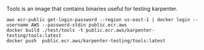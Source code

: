 Tools is an image that contains binaries useful for testing karpenter.

```
aws ecr-public get-login-password --region us-east-1 | docker login --username AWS --password-stdin public.ecr.aws
docker build ./test/tools -t public.ecr.aws/karpenter-testing/tools:latest
docker push  public.ecr.aws/karpenter-testing/tools:latest
```

